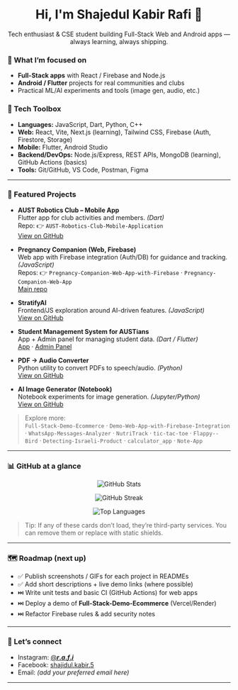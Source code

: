 <!-- Profile README for @Rafi12234 | Last updated: Oct 24, 2025 -->

<h1 align="center">Hi, I'm Shajedul Kabir Rafi 👋</h1>

<p align="center">
  Tech enthusiast & CSE student building Full-Stack Web and Android apps — always learning, always shipping.
</p>

### 🚀 What I’m focused on
- **Full-Stack apps** with React / Firebase and Node.js
- **Android / Flutter** projects for real communities and clubs
- Practical ML/AI experiments and tools (image gen, audio, etc.)

### 🧰 Tech Toolbox
<!-- Add / remove to taste -->
- **Languages:** JavaScript, Dart, Python, C++
- **Web:** React, Vite, Next.js (learning), Tailwind CSS, Firebase (Auth, Firestore, Storage)
- **Mobile:** Flutter, Android Studio
- **Backend/DevOps:** Node.js/Express, REST APIs, MongoDB (learning), GitHub Actions (basics)
- **Tools:** Git/GitHub, VS Code, Postman, Figma

---

### 📌 Featured Projects

- **AUST Robotics Club – Mobile App**  
  Flutter app for club activities and members. *(Dart)*  
  Repo: 👉 `AUST-Robotics-Club-Mobile-Application`  
  <a href="https://github.com/Rafi12234/AUST-Robotics-Club-Mobile-Application">View on GitHub</a>

- **Pregnancy Companion (Web, Firebase)**  
  Web app with Firebase integration (Auth/DB) for guidance and tracking. *(JavaScript)*  
  Repos: 👉 `Pregnancy-Companion-Web-App-with-Firebase` · `Pregnancy-Companion-Web-App`  
  <a href="https://github.com/Rafi12234/Pregnancy-Companion-Web-App-with-Firebase">Main repo</a>

- **StratifyAI**  
  Frontend/JS exploration around AI-driven features. *(JavaScript)*  
  <a href="https://github.com/Rafi12234/StratifyAI">View on GitHub</a>

- **Student Management System for AUSTians**  
  App + Admin panel for managing student data. *(Dart / Flutter)*  
  <a href="https://github.com/Rafi12234/Student-Management-System-for-AUSTians">App</a> ·
  <a href="https://github.com/Rafi12234/Student-Management-System-for-AUSTians-Admin-Panel">Admin Panel</a>

- **PDF → Audio Converter**  
  Python utility to convert PDFs to speech/audio. *(Python)*  
  <a href="https://github.com/Rafi12234/Pdf-to-Audio-Convertor">View on GitHub</a>

- **AI Image Generator (Notebook)**  
  Notebook experiments for image generation. *(Jupyter/Python)*  
  <a href="https://github.com/Rafi12234/Ai-Image-Generator">View on GitHub</a>

> Explore more:  
> `Full-Stack-Demo-Ecommerce` · `Demo-Web-App-with-Firebase-Integration` · `WhatsApp-Messages-Analyzer` · `NutriTrack` · `tic-tac-toe` · `Flappy--Bird` · `Detecting-Israeli-Product` · `calculator_app` · `Note-App`

---

### 📊 GitHub at a glance
<p align="center">
  <img src="https://github-readme-stats.vercel.app/api?username=Rafi12234&show_icons=true&hide_rank=false" alt="GitHub Stats" />
</p>
<p align="center">
  <img src="https://github-readme-streak-stats.herokuapp.com?user=Rafi12234" alt="GitHub Streak" />
</p>
<p align="center">
  <img src="https://github-readme-stats.vercel.app/api/top-langs/?username=Rafi12234&layout=compact" alt="Top Languages" />
</p>

> Tip: If any of these cards don’t load, they’re third-party services. You can remove them or replace with static shields.

---

### 🗺️ Roadmap (next up)
- ✅ Publish screenshots / GIFs for each project in READMEs
- ✅ Add short descriptions + live demo links (where possible)
- ⏭️ Write unit tests and basic CI (GitHub Actions) for web apps
- ⏭️ Deploy a demo of **Full-Stack-Demo-Ecommerce** (Vercel/Render)
- ⏭️ Refactor Firebase rules & add security notes

---

### 🤝 Let’s connect
- Instagram: [@___r_._a_._f_._i___](https://www.instagram.com/___r_._a_._f_._i___)
- Facebook: [shajidul.kabir.5](https://www.facebook.com/shajidul.kabir.5)
- Email: *(add your preferred email here)*

---

<!-- Optional: Achievements badge (Pull Shark etc.) lives on your profile already -->
<!-- Optional: Profile views counter (use if you like): -->
<!-- <img src="https://komarev.com/ghpvc/?username=Rafi12234" alt="profile views" /> -->

<!--
Quick edit checklist:
1) Keep "Featured Projects" in sync with your pinned repos.
2) Add live links (Vercel/Netlify/Play Store) when available.
3) Replace or remove dynamic stats images if they’re slow.
4) Update the Roadmap as you learn & ship.
-->
